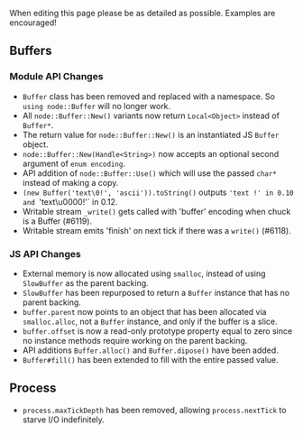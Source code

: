 When editing this page please be as detailed as possible. Examples are encouraged!

## Buffers

### Module API Changes

* `Buffer` class has been removed and replaced with a namespace. So `using node::Buffer` will no longer work.
* All `node::Buffer::New()` variants now return `Local<Object>` instead of `Buffer*`.
* The return value for `node::Buffer::New()` is an instantiated JS `Buffer` object.
* `node::Buffer::New(Handle<String>)` now accepts an optional second argument of `enum encoding`.
* API addition of `node::Buffer::Use()` which will use the passed `char*` instead of making a copy.
* `(new Buffer('text\0!', 'ascii')).toString()` outputs `'text !' in 0.10 and `'text\u0000!'` in 0.12.
* Writable stream `_write()` gets called with 'buffer' encoding when chuck is a Buffer (#6119).
* Writable stream emits 'finish' on next tick if there was a `write()` (#6118).

### JS API Changes

* External memory is now allocated using `smalloc`, instead of using `SlowBuffer` as the parent backing.
* `SlowBuffer` has been repurposed to return a `Buffer` instance that has no parent backing.
* `buffer.parent` now points to an object that has been allocated via `smalloc.alloc`, not a `Buffer` instance, and only if the buffer is a slice.
* `buffer.offset` is now a read-only prototype property equal to zero since no instance methods require working on the parent backing.
* API additions `Buffer.alloc()` and `Buffer.dipose()` have been added.
* `Buffer#fill()`  has been extended to fill with the entire passed value.

## Process

* `process.maxTickDepth` has been removed, allowing `process.nextTick` to starve I/O indefinitely.